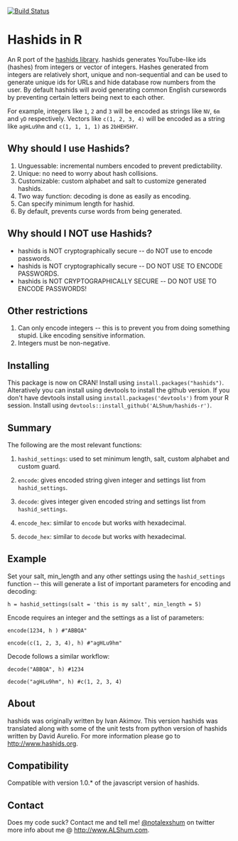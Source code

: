 [![Build Status](https://travis-ci.org/ALShum/hashids-r.svg?branch=master)](https://travis-ci.org/ALShum/hashids-r)

# Hashids in R

An R port of the [hashids library](http://www.hashids.org).  hashids generates YouTube-like ids (hashes) from integers or vector of integers.  Hashes generated from integers are relatively short, unique and non-sequential and can be used to generate unique ids for URLs and hide database row numbers from the user.  By default hashids will avoid generating common English cursewords by preventing certain letters being next to each other.

For example, integers like `1`, `2` and `3` will be encoded as strings like `NV`, `6m` and `yD` respectively.  Vectors like `c(1, 2, 3, 4)` will be encoded as a string like `agHLu9hm` and `c(1, 1, 1, 1)` as `2bHEH5HY`.

## Why should I use Hashids?
1. Unguessable: incremental numbers encoded to prevent predictability.
2. Unique: no need to worry about hash collisions.
3. Customizable: custom alphabet and salt to customize generated hashids.
4. Two way function: decoding is done as easily as encoding.
5. Can specify minimum length for hashid.
6. By default, prevents curse words from being generated.

## Why should I NOT use Hashids?
* hashids is NOT cryptographically secure -- do NOT use to encode passwords.
* hashids is NOT cryptographically secure -- DO NOT USE TO ENCODE PASSWORDS.
* hashids is NOT CRYPTOGRAPHICALLY SECURE -- DO NOT USE TO ENCODE PASSWORDS!

## Other restrictions
1. Can only encode integers -- this is to prevent you from doing something stupid.  Like encoding sensitive information.
2. Integers must be non-negative.

## Installing
This package is now on CRAN!  Install using `install.packages("hashids")`.  Alteratively you can install using devtools to install the github version.  If you don't have devtools install using `install.packages('devtools')` from your R session.  Install using `devtools::install_github('ALShum/hashids-r')`.

## Summary
The following are the most relevant functions:

1. `hashid_settings`: used to set minimum length, salt, custom alphabet and custom guard.

2. `encode`: gives encoded string given integer and settings list from `hashid_settings`.

3. `decode`: gives integer given encoded string and settings list from `hashid_settings`.

4. `encode_hex`: similar to `encode` but works with hexadecimal.

5. `decode_hex`: similar to `decode` but works with hexadecimal.

## Example
Set your salt, min_length and any other settings using the `hashid_settings` function -- this will generate a list of important parameters for encoding and decoding:

`h = hashid_settings(salt = 'this is my salt', min_length = 5)`

Encode requires an integer and the settings as a list of parameters:

`encode(1234, h ) #"ABBQA"`

`encode(c(1, 2, 3, 4), h) #"agHLu9hm"`

Decode follows a similar workflow:

`decode("ABBQA", h) #1234`

`decode("agHLu9hm", h) #c(1, 2, 3, 4)`

## About
hashids was originally written by Ivan Akimov.  This version hashids was translated along with some of the unit tests from python version of hashids written by David Aurelio.  For more information please go to http://www.hashids.org.

## Compatibility
Compatible with version 1.0.* of the javascript version of hashids.

## Contact
Does my code suck?  Contact me and tell me!  [@notalexshum](http://twitter.com/notalexshum) on twitter more info about me @ http://www.ALShum.com.
